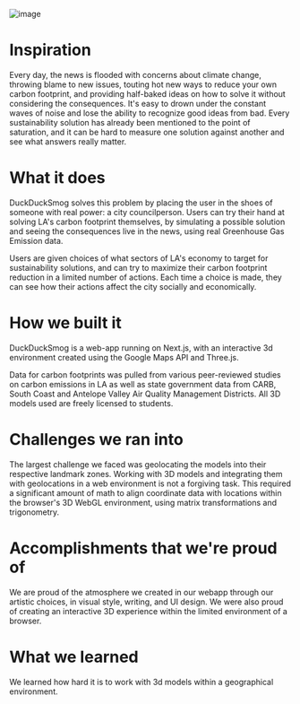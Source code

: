 ![image](https://github.com/johnlorenzini/duckducksmog/assets/71615006/d78197f3-ec0e-4d52-a68e-b1111563369e)

# Inspiration
Every day, the news is flooded with concerns about climate change, throwing blame to new issues, touting hot new ways to reduce your own carbon footprint, and providing half-baked ideas on how to solve it without considering the consequences. It's easy to drown under the constant waves of noise and lose the ability to recognize good ideas from bad. Every sustainability solution has already been mentioned to the point of saturation, and it can be hard to measure one solution against another and see what answers really matter.

# What it does
DuckDuckSmog solves this problem by placing the user in the shoes of someone with real power: a city councilperson. Users can try their hand at solving LA's carbon footprint themselves, by simulating a possible solution and seeing the consequences live in the news, using real Greenhouse Gas Emission data.

Users are given choices of what sectors of LA's economy to target for sustainability solutions, and can try to maximize their carbon footprint reduction in a limited number of actions. Each time a choice is made, they can see how their actions affect the city socially and economically.

# How we built it
DuckDuckSmog is a web-app running on Next.js, with an interactive 3d environment created using the Google Maps API and Three.js.

Data for carbon footprints was pulled from various peer-reviewed studies on carbon emissions in LA as well as state government data from CARB, South Coast and Antelope Valley Air Quality Management Districts. All 3D models used are freely licensed to students.

# Challenges we ran into
The largest challenge we faced was geolocating the models into their respective landmark zones. Working with 3D models and integrating them with geolocations in a web environment is not a forgiving task. This required a significant amount of math to align coordinate data with locations within the browser's 3D WebGL environment, using matrix transformations and trigonometry.

# Accomplishments that we're proud of
We are proud of the atmosphere we created in our webapp through our artistic choices, in visual style, writing, and UI design. We were also proud of creating an interactive 3D experience within the limited environment of a browser.

# What we learned
We learned how hard it is to work with 3d models within a geographical environment.
